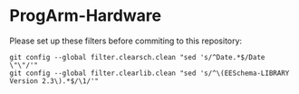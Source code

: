 ProgArm-Hardware
================
Please set up these filters before commiting to this repository:
```
git config --global filter.clearsch.clean "sed 's/^Date.*$/Date \"\"/'"
git config --global filter.clearlib.clean "sed 's/^\(EESchema-LIBRARY Version 2.3\).*$/\1/'"
```
